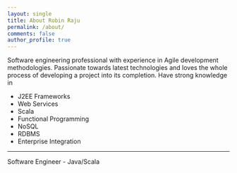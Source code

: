 ```yaml
---
layout: single
title: About Robin Raju
permalink: /about/
comments: false
author_profile: true
---
```


Software engineering professional with experience in Agile development methodologies. Passionate towards latest technologies and loves the whole process of developing a project into its completion. 
Have strong knowledge in 
* J2EE Frameworks
* Web Services
* Scala
* Functional Programming
* NoSQL
* RDBMS
* Enterprise Integration


---

Software Engineer - Java/Scala
